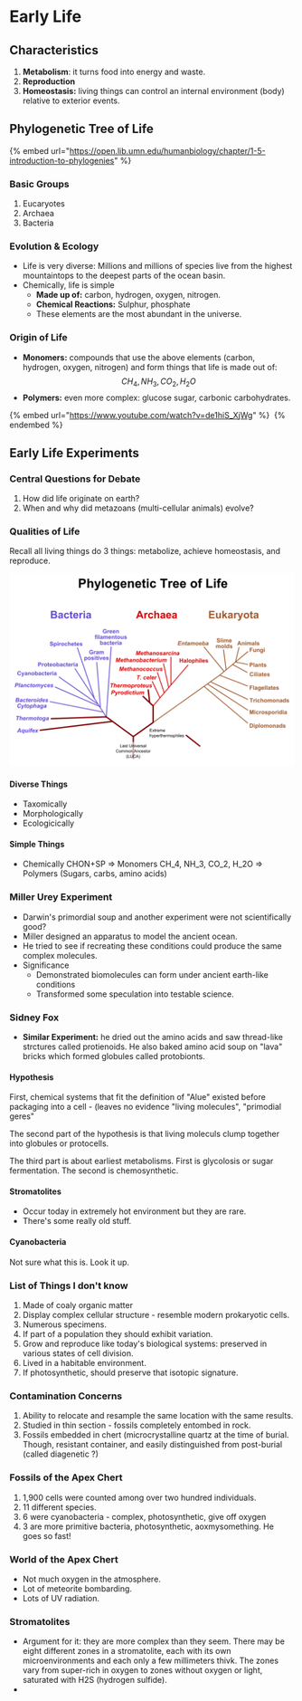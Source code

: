 # Early Life

## Characteristics

1. **Metabolism**: it turns food into energy and waste.
2. **Reproduction**
3. **Homeostasis:** living things can control an internal environment (body) relative to exterior events.

## Phylogenetic Tree of Life

{% embed url="https://open.lib.umn.edu/humanbiology/chapter/1-5-introduction-to-phylogenies" %}

### Basic Groups

1. Eucaryotes
2. Archaea
3. Bacteria

### Evolution & Ecology

* Life is very diverse: Millions and millions of species live from the highest mountaintops to the deepest parts of the ocean basin.
* Chemically, life is simple
  * **Made up of:** carbon, hydrogen, oxygen, nitrogen.
  * **Chemical Reactions:** Sulphur, phosphate
  * These elements are the most abundant in the universe.

### Origin of Life

* **Monomers:** compounds that use the above elements (carbon, hydrogen, oxygen, nitrogen) and form things that life is made out of: $$CH_4, NH_3, CO_2, H_2O$$
* **Polymers:** even more complex: glucose sugar, carbonic carbohydrates.

{% embed url="https://www.youtube.com/watch?v=de1hiS_XjWg" %}
​
{% endembed %}

## Early Life Experiments

### Central Questions for Debate

1. How did life originate on earth?
2. When and why did metazoans (multi-cellular animals) evolve?



### Qualities of Life

Recall all living things do 3 things: metabolize, achieve homeostasis, and reproduce.

![Source: Wikimedia. Creative Commons.](<../../.gitbook/assets/image (649) (1).png>)

#### Diverse Things

* Taxomically
* Morphologically
* Ecologicically

#### Simple Things

* Chemically CHON+SP => Monomers CH_4, NH_3, CO_2, H_2O => Polymers (Sugars, carbs, amino acids)

### Miller Urey Experiment

* Darwin's primordial soup and another experiment were not scientifically good?
* Miller designed an apparatus to model the ancient ocean.
* He tried to see if recreating these conditions could produce the same complex molecules.
* Significance
  * Demonstrated biomolecules can form under ancient earth-like conditions
  * Transformed some speculation into testable science.

### Sidney Fox

* **Similar Experiment:** he dried out the amino acids and saw thread-like strctures called protienoids. He also baked amino acid soup on "lava" bricks which formed globules called protobionts.

#### Hypothesis

First, chemical systems that fit the definition of "Alue" existed before packaging into a cell - (leaves no evidence "living molecules", "primodial geres"

The second part of the hypothesis is that living moleculs clump together into globules or protocells.

The third part is about earliest metabolisms. First is glycolosis or sugar fermentation. The second is chemosynthetic.

#### Stromatolites

* Occur today in extremely hot environment but they are rare.&#x20;
* There's some really old stuff.&#x20;

#### Cyanobacteria

Not sure what this is. Look it up.

### List of Things I don't know

1. Made of coaly organic matter
2. Display complex cellular structure - resemble modern prokaryotic cells.
3. Numerous specimens.
4. If part of a population they should exhibit variation.
5. Grow and reproduce like today's biological systems: preserved in various states of cell division.
6. Lived in a habitable environment.
7. If photosynthetic, should preserve that isotopic signature.

### Contamination Concerns

1. Ability to relocate and resample the same location with the same results.
2. Studied in thin section - fossils completely entombed in rock.
3. Fossils embedded in chert (microcrystalline quartz at the time of burial. Though, resistant container, and easily distinguished from post-burial (called diagenetic ?)

### Fossils of the Apex Chert

1. 1,900 cells were counted among over two hundred individuals.
2. 11 different species.
3. 6 were cyanobacteria - complex, photosynthetic, give off oxygen
4. 3 are more primitive bacteria, photosynthetic, aoxmysomething. He goes so fast!

### World of the Apex Chert

* Not much oxygen in the atmosphere.
* Lot of meteorite bombarding.
* Lots of UV radiation.

### Stromatolites

* Argument for it: they are more complex than they seem. There may be eight different zones in a stromatolite, each with its own microenvironments and each only a few millimeters thivk. The zones vary from super-rich in oxygen to zones without oxygen or light, saturated with H2S (hydrogen sulfide).
*
